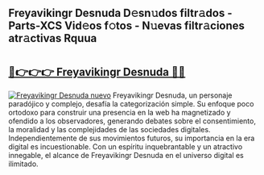 ## Freyavikingr Desnuda D𝚎sn𝚞dos filtr𝚊dos - Parts-XCS Vid𝚎os f𝚘tos - N𝚞evas filtr𝚊ciones atr𝚊ctivas Rquua

# <h2><a href="http://mb04d0.tromn.icu/?c=Freyavikingr+Desnuda">🔗👉👉👉 Freyavikingr Desnuda 🔗🔗</a></h2>

[![Freyavikingr Desnuda nuevo](https://i.imgur.com/pEAQMta.gif)](http://mb04d0.tromn.icu/?c=Freyavikingr+Desnuda)
Freyavikingr Desnuda, un personaje paradójico y complejo, desafía la categorización simple. Su enfoque poco ortodoxo para construir una presencia en la web ha magnetizado y ofendido a los observadores, generando debates sobre el consentimiento, la moralidad y las complejidades de las sociedades digitales. Independientemente de sus movimientos futuros, su importancia en la era digital es incuestionable. Con un espíritu inquebrantable y un atractivo innegable, el alcance de Freyavikingr Desnuda en el universo digital es ilimitado.
